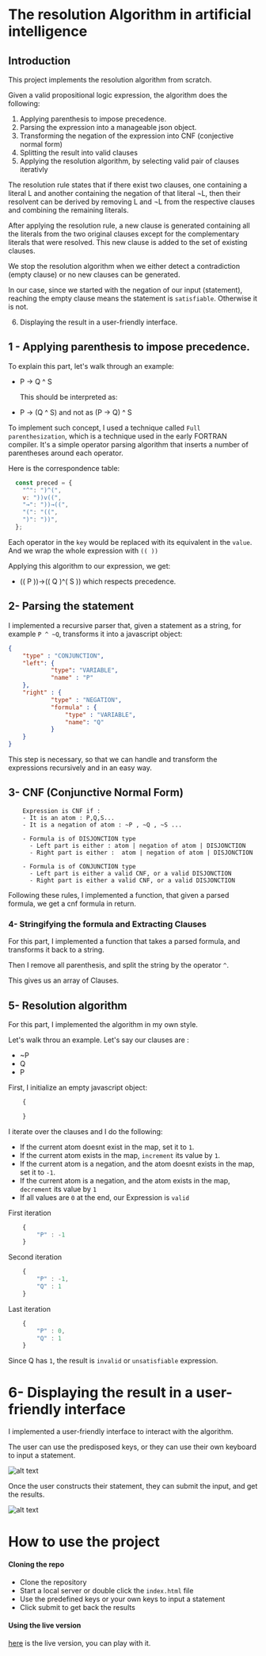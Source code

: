 # The resolution Algorithm in artificial intelligence 

## Introduction

This project implements the resolution algorithm from scratch.

Given a valid propositional logic expression, the algorithm does the following:

1. Applying parenthesis to impose precedence.
2. Parsing the expression into a manageable json object.
3. Transforming the negation of the expression into CNF (conjective normal form)
4. Splitting the result into valid clauses
5. Applying the resolution algorithm, by selecting valid pair of clauses iterativly

The resolution rule states that if there exist two clauses, one containing a literal L and another containing the negation of that literal ¬L, then their resolvent can be derived by removing L and ¬L from the respective clauses and combining the remaining literals.

After applying the resolution rule, a new clause is generated containing all the literals from the two original clauses except for the complementary literals that were resolved. This new clause is added to the set of existing clauses.

We stop the resolution algorithm when we either detect a contradiction (empty clause) or no new clauses can be generated.

In our case, since we started with the negation of our input (statement), reaching the empty clause means the statement is `satisfiable`. Otherwise it is not.

6. Displaying the result in a user-friendly interface.


## 1 - Applying parenthesis to impose precedence.

To explain this part, let's walk through an example:
- P → Q ^ S
  
  This should be interpreted as:
- P → (Q ^ S) and not as (P → Q) ^ S
  
To implement such concept, I used a technique called `Full parenthesization`, which is a technique used in the early FORTRAN compiler. It's a simple operator parsing algorithm that inserts a number of parentheses around each operator.

Here is the correspondence table:

```javascript
  const preced = {
    "^": ")^(",
    v: "))v((",
    "→": "))→((",
    "(": "((",
    ")": "))",
  };
```

Each operator in the `key` would be replaced with its equivalent in the `value`. And we wrap the whole expression with `(( ))`

Applying this algorithm to our expression, we get:
- (( P ))→(( Q )^( S )) which respects precedence.


## 2- Parsing the statement

I implemented a recursive parser that, given a statement as a string, for example `P ^ ~Q`, transforms it into a javascript object:

```json
{
    "type" : "CONJUNCTION",
    "left": {
            "type": "VARIABLE",
            "name" : "P"
    },
    "right" : {
            "type" : "NEGATION",
            "formula" : {
                "type" : "VARIABLE",
                "name": "Q"
            }
    }
}
```
This step is necessary, so that we can handle and transform the expressions recursively and in an easy way.

## 3- CNF (Conjunctive Normal Form)

```
    Expression is CNF if : 
    - It is an atom : P,Q,S...
    - It is a negation of atom : ~P , ~Q , ~S ...

    - Formula is of DISJONCTION type
      - Left part is either : atom | negation of atom | DISJONCTION
      - Right part is either :  atom | negation of atom | DISJONCTION

    - Formula is of CONJUNCTION type
      - Left part is either a valid CNF, or a valid DISJONCTION
      - Right part is either a valid CNF, or a valid DISJONCTION

```

Following these rules, I implemented a function, that given a parsed formula, we get a cnf formula in return.

### 4- Stringifying the formula and Extracting Clauses

For this part, I implemented a function that takes a parsed formula, and transforms it back to a string.

Then I remove all parenthesis, and split the string by the operator `^`.

This gives us an array of Clauses.

## 5- Resolution algorithm

For this part, I implemented the algorithm in my own style.

Let's walk throu an example. Let's say our clauses are :
- ~P
- Q
- P

First, I initialize an empty javascript object:

```javascript
    {

    }
```

I iterate over the clauses and I do the following:
- If the current atom doesnt exist in the map, set it to `1`.
- If the current atom exists in the map, `increment` its value by `1`.
- If the current atom is a negation, and the atom doesnt exists in the map, set it to `-1`.
- If the current atom is a negation, and the atom exists in the map, `decrement` its value by `1`
- If all values are `0` at the end, our Expression is `valid`

First iteration
```javascript
    {
        "P" : -1
    }
```
Second iteration
```javascript
    {
        "P" : -1,
        "Q" : 1
    }
```
Last iteration
```javascript
    {
        "P" : 0,
        "Q" : 1
    }
```

Since Q has `1`, the result is `invalid` or `unsatisfiable` expression.


# 6- Displaying the result in a user-friendly interface

I implemented a user-friendly interface to interact with the algorithm.

The user can use the predisposed keys, or they can use their own keyboard to input a statement.

![alt text](./assets/image.png)

Once the user constructs their statement, they can submit the input, and get the results.

![alt text](./assets/image-1.png)


# How to use the project

#### Cloning the repo

- Clone the repository
- Start a local server or double click the `index.html` file
- Use the predefined keys or your own keys to input a statement
- Click submit to get back the results

#### Using the live version

[here](https://y4riss.github.io/AI-resolution-algorihm/) is the live version, you can play with it.
